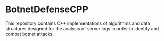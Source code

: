 # BotnetDefenseCPP
This repository contains C++ implementations of algorithms and data structures designed for the analysis of server logs in order to identify and combat botnet attacks. 
